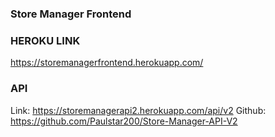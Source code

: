 ### Store Manager Frontend

### HEROKU LINK
https://storemanagerfrontend.herokuapp.com/

### API
Link: https://storemanagerapi2.herokuapp.com/api/v2
Github: https://github.com/Paulstar200/Store-Manager-API-V2


